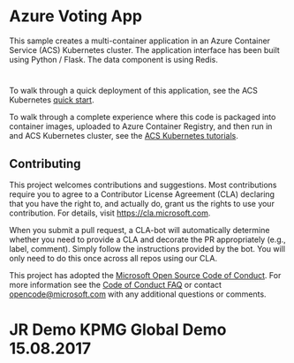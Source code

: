 # Azure Voting App

This sample creates a multi-container application in an Azure Container Service (ACS) Kubernetes cluster. The application interface has been built using Python / Flask. The data component is using Redis.

#

To walk through a quick deployment of this application, see the ACS Kubernetes [quick start](https://docs.microsoft.com/en-us/azure/container-service/kubernetes/container-service-kubernetes-walkthrough).

To walk through a complete experience where this code is packaged into container images, uploaded to Azure Container Registry, and then run in and ACS Kubernetes cluster, see the [ACS Kubernetes tutorials](https://docs.microsoft.com/en-us/azure/container-service/kubernetes/container-service-tutorial-kubernetes-prepare-app).

## Contributing

This project welcomes contributions and suggestions.  Most contributions require you to agree to a
Contributor License Agreement (CLA) declaring that you have the right to, and actually do, grant us
the rights to use your contribution. For details, visit https://cla.microsoft.com.

When you submit a pull request, a CLA-bot will automatically determine whether you need to provide
a CLA and decorate the PR appropriately (e.g., label, comment). Simply follow the instructions
provided by the bot. You will only need to do this once across all repos using our CLA.

This project has adopted the [Microsoft Open Source Code of Conduct](https://opensource.microsoft.com/codeofconduct/).
For more information see the [Code of Conduct FAQ](https://opensource.microsoft.com/codeofconduct/faq/) or
contact [opencode@microsoft.com](mailto:opencode@microsoft.com) with any additional questions or comments.


# JR Demo KPMG Global Demo  15.08.2017